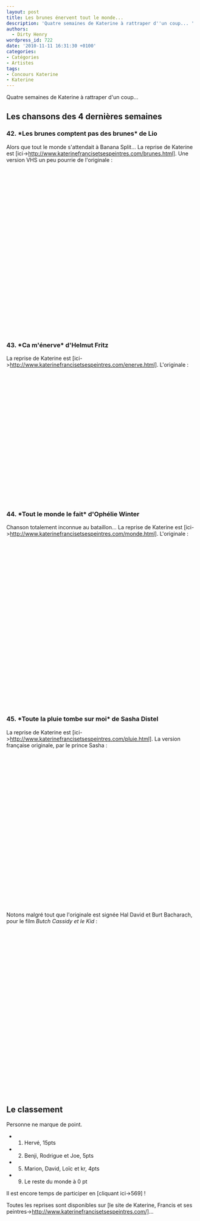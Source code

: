 ```yaml
---
layout: post
title: Les brunes énervent tout le monde...
description: 'Quatre semaines de Katerine à rattraper d''un coup... '
authors:
  - Dirty Henry
wordpress_id: 722
date: '2010-11-11 16:31:30 +0100'
categories:
- Catégories
- Artistes
tags:
- Concours Katerine
- Katerine
---
```

Quatre semaines de Katerine à rattraper d'un coup...

<h2>Les chansons des 4 dernières semaines</h2>

<h3>42. *Les brunes comptent pas des brunes* de Lio</h3>

Alors que tout le monde s'attendait à Banana Split... La reprise de Katerine est [ici->http://www.katerinefrancisetsespeintres.com/brunes.html]. Une version VHS un peu pourrie de l'originale :

<object width="500" height="400"><param name="movie" value="http://www.youtube.com/v/Fdu4jmtzb-8?fs=1&hl=fr_FR"></param><param name="allowFullScreen" value="true"></param><param name="allowscriptaccess" value="always"></param><embed src="http://www.youtube.com/v/Fdu4jmtzb-8?fs=1&hl=fr_FR" type="application/x-shockwave-flash" allowscriptaccess="always" allowfullscreen="true" width="500" height="400"></embed></object>

&nbsp;

<h3>43. *Ca m'énerve* d'Helmut Fritz</h3>

La reprise de Katerine est [ici->http://www.katerinefrancisetsespeintres.com/enerve.html]. L'originale :

<object width="500" height="306"><param name="movie" value="http://www.youtube.com/v/iLv-LEO178c?fs=1&hl=fr_FR"></param><param name="allowFullScreen" value="true"></param><param name="allowscriptaccess" value="always"></param><embed src="http://www.youtube.com/v/iLv-LEO178c?fs=1&hl=fr_FR" type="application/x-shockwave-flash" allowscriptaccess="always" allowfullscreen="true" width="500" height="306"></embed></object>

&nbsp;

<h3>44. *Tout le monde le fait* d'Ophélie Winter</h3>

Chanson totalement inconnue au bataillon... La reprise de Katerine est [ici->http://www.katerinefrancisetsespeintres.com/monde.html]. L'originale :

<object width="500" height="400"><param name="movie" value="http://www.youtube.com/v/cGGp54buqlw?fs=1&hl=fr_FR"></param><param name="allowFullScreen" value="true"></param><param name="allowscriptaccess" value="always"></param><embed src="http://www.youtube.com/v/cGGp54buqlw?fs=1&hl=fr_FR" type="application/x-shockwave-flash" allowscriptaccess="always" allowfullscreen="true" width="500" height="400"></embed></object>

&nbsp;

<h3>45. *Toute la pluie tombe sur moi* de Sasha Distel</h3>

La reprise de Katerine est [ici->http://www.katerinefrancisetsespeintres.com/pluie.html]. La version française originale, par le prince Sasha :

<object width="500" height="400"><param name="movie" value="http://www.youtube.com/v/p_GZXN6porg?fs=1&hl=fr_FR"></param><param name="allowFullScreen" value="true"></param><param name="allowscriptaccess" value="always"></param><embed src="http://www.youtube.com/v/p_GZXN6porg?fs=1&hl=fr_FR" type="application/x-shockwave-flash" allowscriptaccess="always" allowfullscreen="true" width="500" height="400"></embed></object>

Notons malgré tout que l'originale est signée Hal David et Burt Bacharach, pour le film *Butch Cassidy et le Kid* :

<object width="500" height="400"><param name="movie" value="http://www.youtube.com/v/VILWkqlQLWk?fs=1&hl=fr_FR"></param><param name="allowFullScreen" value="true"></param><param name="allowscriptaccess" value="always"></param><embed src="http://www.youtube.com/v/VILWkqlQLWk?fs=1&hl=fr_FR" type="application/x-shockwave-flash" allowscriptaccess="always" allowfullscreen="true" width="500" height="400"></embed></object>

&nbsp;

<h2>Le classement</h2>

Personne ne marque de point.

- 1. Hervé, 15pts
- 2. Benji, Rodrigue et Joe, 5pts
- 5. Marion, David, Loïc et kr, 4pts
- 9. Le reste du monde à 0 pt

Il est encore temps de participer en [cliquant ici->569] !

Toutes les reprises sont disponibles sur [le site de Katerine, Francis et ses peintres->http://www.katerinefrancisetsespeintres.com/]...
